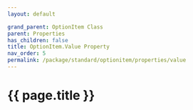 ```yaml
---
layout: default

grand_parent: OptionItem Class
parent: Properties
has_children: false
title: OptionItem.Value Property
nav_order: 5
permalink: /package/standard/optionitem/properties/value
---
```

# {{ page.title }}
